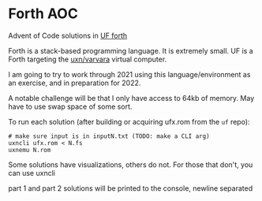 # Forth AOC

Advent of Code solutions in [UF
forth](http://www.call-with-current-continuation.org/uf/uf.html)

Forth is a stack-based programming language. It is extremely small. UF is a Forth targeting the
[uxn/varvara](https://100r.co/site/uxn.html) virtual computer.

I am going to try to work through 2021 using this language/environment as an exercise, and
in preparation for 2022.

A notable challenge will be that I only have access to 64kb of memory. May have to
use swap space of some sort.

To run each solution (after building or acquiring ufx.rom from the `uf` repo):

```
# make sure input is in inputN.txt (TODO: make a CLI arg)
uxncli ufx.rom < N.fs
uxnemu N.rom
```

Some solutions have visualizations, others do not. For those that don't, you can use uxncli

part 1 and part 2 solutions will be printed to the console, newline separated
